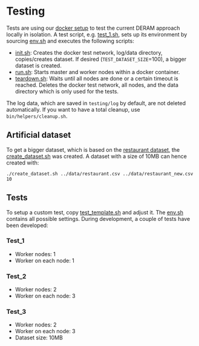 # Testing

Tests are using our [docker setup](../docker) to test the current DERAM approach locally in isolation. 
A test script, e.g. [test_1.sh](test_1.sh), sets up its environment by sourcing [env.sh](bin/env.sh) and executes the following scripts:

* [init.sh](bin/init.sh): Creates the docker test network, log/data directory, copies/creates dataset. If desired (`TEST_DATASET_SIZE`=100), a bigger dataset is created.
* [run.sh](bin/run.sh): Starts master and worker nodes within a docker container.
* [teardown.sh](bin/teardown.sh): Waits until all nodes are done or a certain timeout is reached. Deletes the docker test network, all nodes, and the data directory which is only used for the tests.

The log data, which are saved in `testing/log` by default, are not deleted automatically. If you want to have a total cleanup, use `bin/helpers/cleanup.sh`.

## Artificial dataset
To get a bigger dataset, which is based on the [restaurant dataset](../data/restaurant.csv), the [create_dataset.sh](bin/helper/create_dataset.sh)
was created. A dataset with a size of 10MB can hence created with:

```
./create_dataset.sh ../data/restaurant.csv ../data/restaurant_new.csv 10
```

## Tests

To setup a custom test, copy [test_template.sh](test_template.sh) and adjust it. 
The [env.sh](bin/env.sh) contains all possible settings. During development, a couple of tests have been developed:

### Test_1

* Worker nodes: 1
* Worker on each node: 1

### Test_2

* Worker nodes: 2
* Worker on each node: 3

### Test_3

* Worker nodes: 2
* Worker on each node: 3
* Dataset size: 10MB

